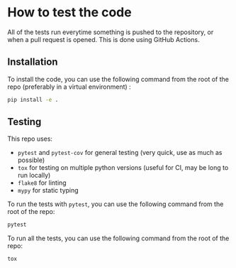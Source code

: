 # How to test the code

All of the tests run everytime something is pushed to the repository, or when a pull request is opened. This is done using GitHub Actions.

## Installation

To install the code, you can use the following command from the root of the repo (preferably in a virtual environment) :

```bash
pip install -e .
```

## Testing

This repo uses:
- `pytest` and `pytest-cov` for general testing (very quick, use as much as possible)
- `tox` for testing on multiple python versions (useful for CI, may be long to run locally)
- `flake8` for linting
- `mypy` for static typing

To run the tests with `pytest`, you can use the following command from the root of the repo:

```bash
pytest
```

To run all the tests, you can use the following command from the root of the repo:

```bash
tox
```
